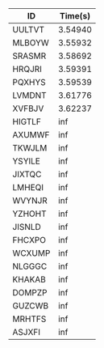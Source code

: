 |ID|Time(s)|
|-|-|
|UULTVT|3.54940|
|MLBOYW|3.55932|
|SRASMR|3.58692|
|HRQJRI|3.59391|
|PQXHYS|3.59539|
|LVMDNT|3.61776|
|XVFBJV|3.62237|
|HIGTLF|inf|
|AXUMWF|inf|
|TKWJLM|inf|
|YSYILE|inf|
|JIXTQC|inf|
|LMHEQI|inf|
|WVYNJR|inf|
|YZHOHT|inf|
|JISNLD|inf|
|FHCXPO|inf|
|WCXUMP|inf|
|NLGGGC|inf|
|KHAKAB|inf|
|DOMPZP|inf|
|GUZCWB|inf|
|MRHTFS|inf|
|ASJXFI|inf|
